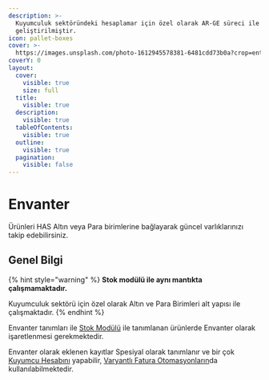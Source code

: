 ```yaml
---
description: >-
  Kuyumculuk sektöründeki hesaplamar için özel olarak AR-GE süreci ile
  geliştirilmiştir.
icon: pallet-boxes
cover: >-
  https://images.unsplash.com/photo-1612945578381-6481cdd73b0a?crop=entropy&cs=srgb&fm=jpg&ixid=M3wxOTcwMjR8MHwxfHNlYXJjaHwxMHx8amV3ZWxyeXN8ZW58MHx8fHwxNzQ2Mzk1ODk5fDA&ixlib=rb-4.0.3&q=85
coverY: 0
layout:
  cover:
    visible: true
    size: full
  title:
    visible: true
  description:
    visible: true
  tableOfContents:
    visible: true
  outline:
    visible: true
  pagination:
    visible: false
---
```


# Envanter

Ürünleri HAS Altın veya Para birimlerine bağlayarak güncel varlıklarınızı takip edebilirsiniz.



## Genel Bilgi

{% hint style="warning" %}
**Stok modülü ile aynı mantıkta çalışmamaktadır.**

Kuyumculuk sektörü için özel olarak Altın ve Para Birimleri alt yapısı ile çalışmaktadır.
{% endhint %}

Envanter tanımları ile [Stok Modülü](broken-reference) ile tanımlanan ürünlerde Envanter olarak işaretlenmesi gerekmektedir.

Envanter olarak eklenen kayıtlar Spesiyal olarak tanımlanır ve bir çok [Kuyumcu Hesabını](../kutuphane/jeweler-calculator/) yapabilir, [Varyantlı Fatura Otomasyonların](otomasyon.md)da kullanılabilmektedir.

&#x20;

